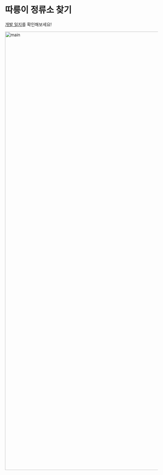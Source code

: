 # 따릉이 정류소 찾기
[개발 일지](https://velog.io/@md2eoseo/series/%EC%9E%94%EB%94%94-%EA%B0%9C%EC%9D%B8-%ED%94%84%EB%A1%9C%EC%A0%9D%ED%8A%B8)를 확인해보세요!

<img width="1440" alt="main" src="https://user-images.githubusercontent.com/8054085/117565021-343a3d80-b0ea-11eb-843a-b69c7db55011.png">
